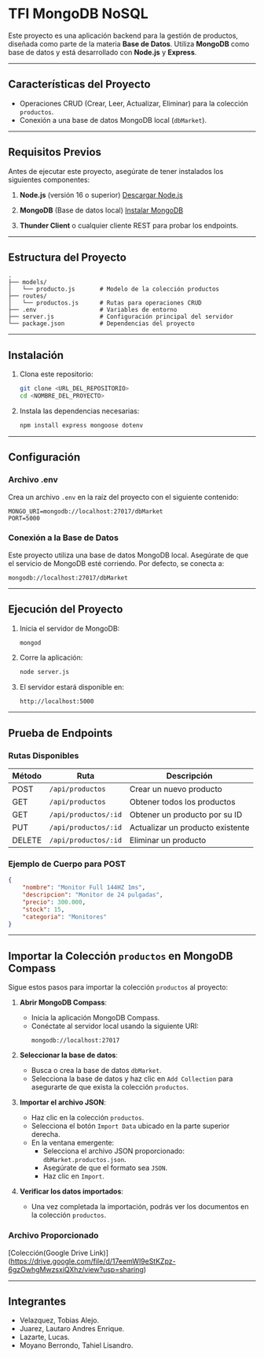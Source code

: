 
# TFI MongoDB NoSQL

Este proyecto es una aplicación backend para la gestión de productos, diseñada como parte de la materia **Base de Datos**. Utiliza **MongoDB** como base de datos y está desarrollado con **Node.js** y **Express**.

---

## **Características del Proyecto**

- Operaciones CRUD (Crear, Leer, Actualizar, Eliminar) para la colección `productos`.
- Conexión a una base de datos MongoDB local (`dbMarket`).

---

## **Requisitos Previos**

Antes de ejecutar este proyecto, asegúrate de tener instalados los siguientes componentes:

1. **Node.js** (versión 16 o superior) [Descargar Node.js](https://nodejs.org/)

   
2. **MongoDB** (Base de datos local) [Instalar MongoDB](https://www.mongodb.com/trydownloadcommunity)

3. **Thunder Client** o cualquier cliente REST para probar los endpoints.

---

## **Estructura del Proyecto**

```plaintext
.
├── models/
│   └── producto.js       # Modelo de la colección productos
├── routes/
│   └── productos.js      # Rutas para operaciones CRUD
├── .env                  # Variables de entorno
├── server.js             # Configuración principal del servidor
└── package.json          # Dependencias del proyecto
```

---

## **Instalación**

1. Clona este repositorio:
   ```bash
   git clone <URL_DEL_REPOSITORIO>
   cd <NOMBRE_DEL_PROYECTO>
   ```

2. Instala las dependencias necesarias:
   ```bash
   npm install express mongoose dotenv
   ```

---

## **Configuración**

### Archivo .env

Crea un archivo `.env` en la raíz del proyecto con el siguiente contenido:

```plaintext
MONGO_URI=mongodb://localhost:27017/dbMarket
PORT=5000
```
### Conexión a la Base de Datos

Este proyecto utiliza una base de datos MongoDB local. Asegúrate de que el servicio de MongoDB esté corriendo. Por defecto, se conecta a:
```plaintext
mongodb://localhost:27017/dbMarket
```
---

## **Ejecución del Proyecto**

1. Inicia el servidor de MongoDB:
   ```bash
   mongod
   ```

2. Corre la aplicación:
   ```bash
   node server.js
   ```

3. El servidor estará disponible en:
   ```plaintext
   http://localhost:5000
   ```

---

## **Prueba de Endpoints**

### **Rutas Disponibles**

| Método | Ruta                  | Descripción                           |
|--------|-----------------------|---------------------------------------|
| POST   | `/api/productos`      | Crear un nuevo producto               |
| GET    | `/api/productos`      | Obtener todos los productos           |
| GET    | `/api/productos/:id`  | Obtener un producto por su ID         |
| PUT    | `/api/productos/:id`  | Actualizar un producto existente      |
| DELETE | `/api/productos/:id`  | Eliminar un producto                  |

### **Ejemplo de Cuerpo para POST**
```json
{
    "nombre": "Monitor Full 144HZ 1ms",
    "descripcion": "Monitor de 24 pulgadas",
    "precio": 300.000,
    "stock": 15,
    "categoria": "Monitores"
}
```

---

## **Importar la Colección `productos` en MongoDB Compass**

Sigue estos pasos para importar la colección `productos` al proyecto:

1. **Abrir MongoDB Compass**:
   - Inicia la aplicación MongoDB Compass.
   - Conéctate al servidor local usando la siguiente URI:
     ```plaintext
     mongodb://localhost:27017
     ```

2. **Seleccionar la base de datos**:
   - Busca o crea la base de datos `dbMarket`.
   - Selecciona la base de datos y haz clic en `Add Collection` para asegurarte de que exista la colección `productos`.

3. **Importar el archivo JSON**:
   - Haz clic en la colección `productos`.
   - Selecciona el botón `Import Data` ubicado en la parte superior derecha.
   - En la ventana emergente:
     - Selecciona el archivo JSON proporcionado: `dbMarket.productos.json`.
     - Asegúrate de que el formato sea `JSON`.
     - Haz clic en `Import`.

4. **Verificar los datos importados**:
   - Una vez completada la importación, podrás ver los documentos en la colección `productos`.

### Archivo Proporcionado
[Colección(Google Drive Link)] (https://drive.google.com/file/d/17eemWl9eStKZpz-6gzOwhgMwzsxiQXhz/view?usp=sharing)

---

## **Integrantes**

- Velazquez, Tobias Alejo.
- Juarez, Lautaro Andres Enrique.
- Lazarte, Lucas.
- Moyano Berrondo, Tahiel Lisandro.
